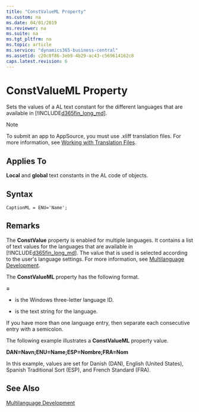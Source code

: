 ```yaml
---
title: "ConstValueML Property"
ms.custom: na
ms.date: 04/01/2019
ms.reviewer: na
ms.suite: na
ms.tgt_pltfrm: na
ms.topic: article
ms.service: "dynamics365-business-central"
ms.assetid: c20c0f86-3eb9-4b29-ac43-c569614162c8
caps.latest.revision: 6
---
```


 

# ConstValueML Property
Sets the values of a AL text constant for the different languages that are available in [!INCLUDE[d365fin_long_md](../includes/d365fin_long_md.md)].  

> [!NOTE]  
> To submit an app to AppSource, you must use .xliff translation files. For more information, see [Working with Translation Files](../devenv-work-with-translation-files.md).
  
## Applies To  
 **Local** and **global** text constants in the AL code of objects.  
 
## Syntax
```
CaptionML = ENU='Name';
```

## Remarks  
 The **ConstValue** property is enabled for multiple languages. It contains a list of text values for the languages that are available in [!INCLUDE[d365fin_long_md](../includes/d365fin_long_md.md)]. The value that is used is selected according to the user's language settings. For more information, see [Multilanguage Development](../devenv-multilanguage-development.md).  
  
 The **ConstValueML** property has the following format.  
  
 **<Language ID>=<string>**  
  
-   **<Language ID>** is the Windows three-letter language ID.  
  
-   **<string>** is the text string for the language.  
  
 If you have more than one language entry, then separate each consecutive entry with a semicolon.  
  
 The following example illustrates a **ConstValueML** property value.  
  
 **DAN=Navn;ENU=Name;ESP=Nombre;FRA=Nom**  
  
 In this example, values are set for Danish (DAN), English (United States), Spanish Traditional Sort (ESP), and French Standard (FRA).  
  
## See Also  
 <!-- [How to: Change the Language in the User Interface](How-to--Change-the-Language-in-the-User-Interface.md)  --> 
 [Multilanguage Development](../devenv-multilanguage-development.md)